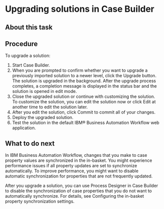 # Upgrading solutions in Case Builder

## About this task

## Procedure

To upgrade a solution:

1. Start Case Builder.
2. When you are prompted to confirm whether you want to upgrade a previously imported
solution to a newer level, click the Upgrade button. The solution is upgraded
in the background. After the upgrade process completes, a completion message is displayed in the
status bar and the solution is opened in edit mode.
3. Close the upgraded solution or continue with customizing the solution. To customize the
solution, you can edit the solution now or click Edit at another time to edit
the solution later.
4. After you edit the solution, click Commit to commit all of your
changes.
5. Deploy the upgraded solution.
6. Test the solution in the default IBM® Business Automation
Workflow web
application.

## What to do next

In IBM Business Automation
Workflow, changes
that you make to case property values are synchronized in the in-basket. You might experience
performance issues if all property updates are set to synchronize automatically. To improve
performance, you might want to disable automatic synchronization for properties that are not
frequently updated.

After you upgrade a solution, you can use Process Designer in Case Builder to disable the
synchronization of case properties that you do not want to automatically synchronize. For details,
see Configuring the in-basket property synchronization settings.